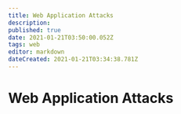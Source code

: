 ```yaml
---
title: Web Application Attacks
description: 
published: true
date: 2021-01-21T03:50:00.052Z
tags: web
editor: markdown
dateCreated: 2021-01-21T03:34:38.781Z
---
```


# Web Application Attacks 


